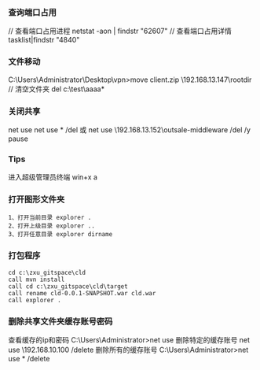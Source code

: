 ### 查询端口占用
// 查看端口占用进程
netstat -aon | findstr "62607"
// 查看端口占用详情
tasklist|findstr "4840"

### 文件移动
C:\Users\Administrator\Desktop\vpn>move client.zip \\192.168.13.147\rootdir
// 清空文件夹 del c:\test\aaaa\*

### 关闭共享 
net use
net use * /del 或 net use \\192.168.13.152\outsale-middleware /del /y
pause

### Tips
进入超级管理员终端 win+x a

### 打开图形文件夹
```
1、打开当前目录 explorer .
2、打开上级目录 explorer ..
3、打开任意目录 explorer dirname
```

### 打包程序
```
cd c:\zxu_gitspace\cld
call mvn install
call cd c:\zxu_gitspace\cld\target
call rename cld-0.0.1-SNAPSHOT.war cld.war
call explorer .
```

### 删除共享文件夹缓存账号密码
查看缓存的ip和密码
C:\Users\Administrator>net use
删除特定的缓存账号
net use \\192.168.10.100 /delete
删除所有的缓存账号
C:\Users\Administrator>net use * /delete
